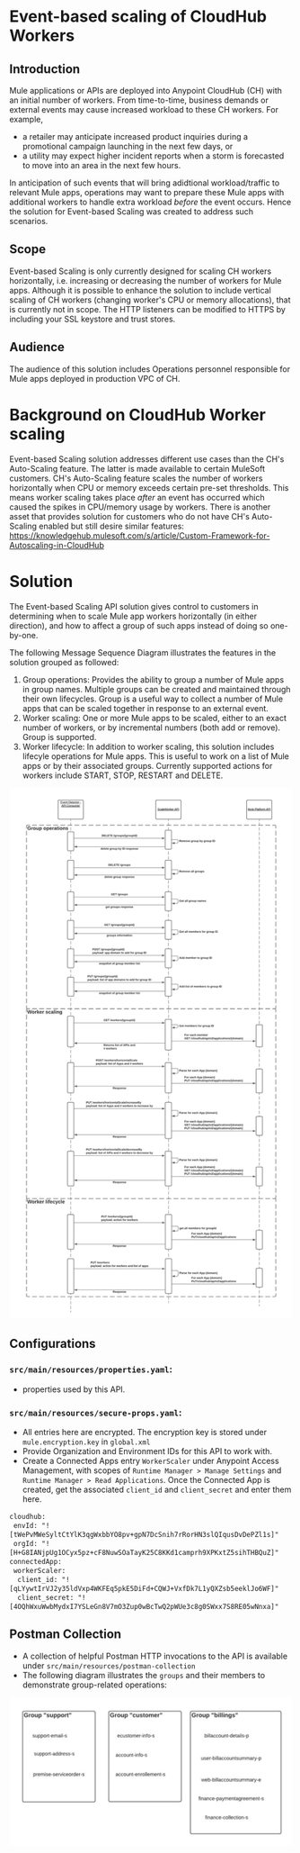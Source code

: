 # Event-based scaling of CloudHub Workers

## Introduction

Mule applications or APIs are deployed into Anypoint CloudHub (CH) with an initial number of workers. From time-to-time, business demands or external events may cause increased workload to these CH workers. For example, 
- a retailer may anticipate increased product inquiries during a promotional campaign launching in the next few days, or 
- a utility may expect higher incident reports when a storm is forecasted to move into an area in the next few hours. 

In anticipation of such events that will bring adidtional workload/traffic to relevant Mule apps, operations may want to prepare these Mule apps with additional workers to handle extra workload *before* the event occurs. Hence the solution for Event-based Scaling was created to address such scenarios.

## Scope

Event-based Scaling is only currently designed for scaling CH workers horizontally, i.e. increasing or decreasing the number of workers for Mule apps. Although it is possible to enhance the solution to include vertical scaling of CH workers (changing worker's CPU or memory allocations), that is currently not in scope. The HTTP listeners can be modified to HTTPS by including your SSL keystore and trust stores. 

## Audience

The audience of this solution includes Operations personnel responsible for Mule apps deployed in production VPC of CH.

# Background on CloudHub Worker scaling

Event-based Scaling solution addresses different use cases than the CH's Auto-Scaling feature. The latter is made available to certain MuleSoft customers. CH's Auto-Scaling feature scales the number of workers horizontally when CPU or memory exceeds certain pre-set thresholds. This means worker scaling takes place *after* an event has occurred which caused the spikes in CPU/memory usage by workers. There is another asset that provides solution for customers who do not have CH's Auto-Scaling enabled but still desire similar features: https://knowledgehub.mulesoft.com/s/article/Custom-Framework-for-Autoscaling-in-CloudHub

# Solution

The Event-based Scaling API solution gives control to customers in determining when to scale Mule app workers horizontally (in either direction), and how to affect a group of such apps instead of doing so one-by-one.

The following Message Sequence Diagram illustrates the features in the solution grouped as followed:
1. Group operations: Provides the ability to group a number of Mule apps in group names. Multiple groups can be created and maintained through their own lifecycles. Group is a useful way to collect a number of Mule apps that can be scaled together in response to an external event.
2. Worker scaling: One or more Mule apps to be scaled, either to an exact number of workers, or by incremental numbers (both add or remove). Group is supported.
3. Worker lifecycle: In addition to worker scaling, this solution includes lifecyle operations for Mule apps. This is useful to work on a list of Mule apps or by their associated groups. Currently supported actions for workers include START, STOP, RESTART and DELETE.


![Solution Sequence Diagram](/src/main/resources/images/worker-scaling-poc.jpeg) 

## Configurations
### `src/main/resources/properties.yaml`: 
- properties used by this API.
### `src/main/resources/secure-props.yaml`:
- All entries here are encrypted. The encryption key is stored under `mule.encryption.key` in `global.xml`
- Provide Organization and Environment IDs for this API to work with.
- Create a Connected Apps entry `WorkerScaler` under Anypoint Access Management, with scopes of `Runtime Manager > Manage Settings` and `Runtime Manager > Read Applications`. Once the Connected App is created, get the associated `client_id` and `client_secret` and enter them here.

```
cloudhub:
 envId: "![tWePvMWeSyltCtYlK3qgWxbbYO8pv+gpN7DcSnih7rRorHN3slQIqusDvDePZl1s]"
 orgId: "![H+G8IANjpUg1OCyx5pz+cF8NuwSOaTayK25C8KKd1camprh9XPKxtZ5sihTHBQuZ]"
connectedApp:
 workerScaler:
  client_id: "![qLYywtIrVJ2y35ldVxp4WKFEq5pkE5DiFd+CQWJ+VxfDk7L1yQXZsb5eeklJo6WF]"
  client_secret: "![4OQhWxuWwbMydxI7YSLeGn8V7mO3Zup0wBcTwQ2pWUe3c8g0SWxx7S8RE05wNnxa]"
```

## Postman Collection
- A collection of helpful Postman HTTP invocations to the API is available under `src/main/resources/postman-collection`
- The following diagram illustrates the `groups` and their members to demonstrate group-related operations:

![Group diagram](/src/main/resources/images/groups-postman.jpeg)
